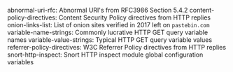 abnormal-uri-rfc: Abnormal URI's from RFC3986 Section 5.4.2
content-policy-directives: Content Security Policy directives from HTTP replies
onion-links-list: List of onion sites verified in 2017 left on `pastebin.com`
variable-name-strings: Commonly lucrative HTTP GET query variable names
variable-value-strings: Typical HTTP GET query variable values
referrer-policy-directives: W3C Referrer Policy directives from HTTP replies
snort-http-inspect: Snort HTTP inspect module global configuration variables
